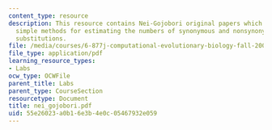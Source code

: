```yaml
---
content_type: resource
description: This resource contains Nei-Gojobori original papers which discusses the
  simple methods for estimating the numbers of synonymous and nonsynonymous nucleotide
  substitutions.
file: /media/courses/6-877j-computational-evolutionary-biology-fall-2005/55e26023a0b16e3b4e0c05467932e059_nei_gojobori.pdf
file_type: application/pdf
learning_resource_types:
- Labs
ocw_type: OCWFile
parent_title: Labs
parent_type: CourseSection
resourcetype: Document
title: nei_gojobori.pdf
uid: 55e26023-a0b1-6e3b-4e0c-05467932e059
---
```

